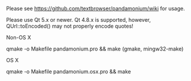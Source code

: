 Please see https://github.com/textbrowser/pandamonium/wiki for usage.

Please use Qt 5.x or newer. Qt 4.8.x is supported, however, QUrl::toEncoded()
may not properly encode quotes!

Non-OS X

qmake -o Makefile pandamonium.pro && make (gmake, mingw32-make)

OS X

qmake -o Makefile pandamonium.osx.pro && make
